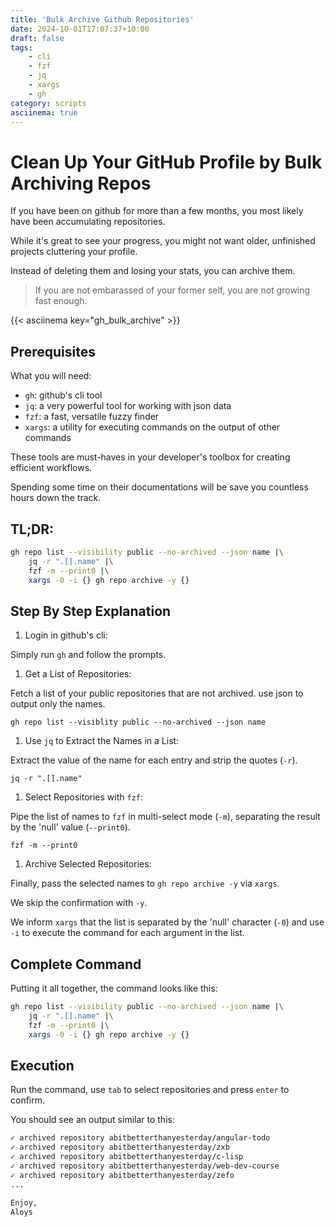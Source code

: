 ```yaml
---
title: 'Bulk Archive Github Repositories'
date: 2024-10-01T17:07:37+10:00
draft: false
tags: 
    - cli
    - fzf
    - jq
    - xargs
    - gh
category: scripts
asciinema: true
---
```



# Clean Up Your GitHub Profile by Bulk Archiving Repos

If you have been on github for more than a few months, you most likely have been accumulating repositories.

While it's great to see your progress, you might not want older, unfinished projects cluttering your profile. 

Instead of deleting them and losing your stats, you can archive them.

> If you are not embarassed of your former self, you are not growing fast enough.

{{< asciinema key="gh_bulk_archive" >}}

## Prerequisites

What you will need:
- `gh`: github's cli tool
- `jq`: a very powerful tool for working with json data
- `fzf`: a fast, versatile fuzzy finder
- `xargs`: a utility for executing commands on the output of other commands

These tools are must-haves in your developer's toolbox for creating efficient workflows.

Spending some time on their documentations will be save you countless hours down the track.

## TL;DR:
```bash
gh repo list --visibility public --no-archived --json name |\
    jq -r ".[].name" |\
    fzf -m --print0 |\
    xargs -0 -i {} gh repo archive -y {}
```

## Step By Step Explanation


1. Login in github's cli:

Simply run `gh` and follow the prompts.

1. Get a List of Repositories:

Fetch a list of your public repositories that are not archived. use json to output only the names.

`gh repo list --visiblity public --no-archived --json name` 

1. Use `jq` to Extract the Names in a List:

Extract the value of the name for each entry and strip the quotes (`-r`).

`jq -r ".[].name"`

1. Select Repositories with `fzf`: 

Pipe the list of names to `fzf` in multi-select mode (`-m`), separating the result by the 'null' value (`--print0`).

`fzf -m --print0`

1. Archive Selected Repositories:

Finally, pass the selected names to `gh repo archive -y` via `xargs`.

We skip the confirmation with `-y`.

We inform `xargs` that the list is separated by the 'null' character (`-0`) and use `-i` to execute the command for each argument in the list.

## Complete Command

Putting it all together, the command looks like this:
```bash
gh repo list --visibility public --no-archived --json name |\
    jq -r ".[].name" |\
    fzf -m --print0 |\
    xargs -0 -i {} gh repo archive -y {}
```

## Execution

Run the command, use `tab` to select repositories and press `enter` to confirm.

You should see an output similar to this:

```bash
✓ archived repository abitbetterthanyesterday/angular-todo
✓ archived repository abitbetterthanyesterday/zxb
✓ archived repository abitbetterthanyesterday/c-lisp
✓ archived repository abitbetterthanyesterday/web-dev-course
✓ archived repository abitbetterthanyesterday/zefo
...

Enjoy,
Aloys
